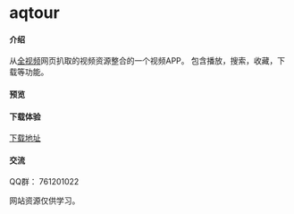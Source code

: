 # aqtour

#### 介绍
从[全视频](http://www.aqtour.com/)网页扒取的视频资源整合的一个视频APP。
包含播放，搜索，收藏，下载等功能。

#### 预览



#### 下载体验
[下载地址](https://gitee.com/theoneee/TheBase/blob/master/aqtour/release/aqtour-release.apk)


#### 交流

QQ群： 761201022


网站资源仅供学习。




